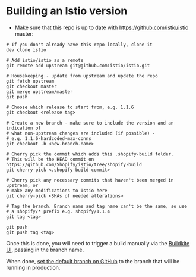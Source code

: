 # Building an Istio version

* Make sure that this repo is up to date with https://github.com/istio/istio
  master:

```
# If you don't already have this repo locally, clone it
dev clone istio

# Add istio/istio as a remote
git remote add upstream git@github.com:istio/istio.git

# Housekeeping - update from upstream and update the repo
git fetch upstream
git checkout master
git merge upstream/master
git push

# Choose which release to start from, e.g. 1.1.6
git checkout <release tag>

# Create a new branch - make sure to include the version and an indication of
# what non-upstream changes are included (if possible) - 
# e.g. 1.1.6-hardcoded-max-conns
git checkout -b <new-branch-name>

# Cherry pick the commit which adds this .shopify-build folder.
# This will be the HEAD commit on https://github.com/Shopify/istio/tree/shopify-build
git cherry-pick <.shopify-build commit>

# Cherry pick any necessary commits that haven't been merged in upstream, or
# make any modifications to Istio here
git cherry-pick <SHAs of needed alterations>

# Tag the branch. Branch name and tag name can't be the same, so use
# a shopify/* prefix e.g. shopify/1.1.4
git tag <tag>

git push
git push tag <tag>
```

Once this is done, you will need to trigger a build manually via the [Buildkite
UI](https://buildkite.com/shopify/istio), passing in the branch name.

When done, [set the default branch on GitHub](https://github.com/Shopify/istio/settings/branches) to the branch that will be running in production.
